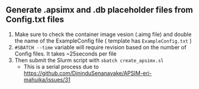 ## Generate .apsimx and .db placeholder files from Config.txt files

1. Make sure to check the container image vesion (.aimg file) and double the name of the ExampleConfig file ( template has `ExampleConfig.txt` )
3. `#SBATCH --time` variable will require revision based on the number of Config files. It takes ~25seconds per file
2. Then submit the Slurm script with `sbatch create_apsimx.sl`
   - This is a serial process  due to https://github.com/DininduSenanayake/APSIM-eri-mahuika/issues/31